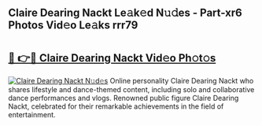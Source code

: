 ## Claire Dearing Nackt Le𝚊k𝚎d N𝚞𝚍es - Part-xr6 Photos Vid𝚎o Le𝚊ks rrr79

# <h2><a href="http://fb8aza.evod.top/?m=Claire+Dearing+Nackt">🔗 👉🔴 Claire Dearing Nackt Vid𝚎o Ph𝚘t𝚘s</a></h2>

[![Claire Dearing Nackt N𝚞d𝚎s](https://i.imgur.com/8V9OHl7.gif)](http://fb8aza.evod.top/?m=Claire+Dearing+Nackt)
Online personality Claire Dearing Nackt who shares lifestyle and dance-themed content, including solo and collaborative dance performances and vlogs. Renowned public figure Claire Dearing Nackt, celebrated for their remarkable achievements in the field of entertainment. 
